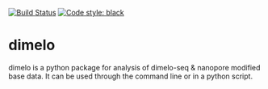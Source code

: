 [![Build Status](https://app.travis-ci.com/amaslan/dimelo.svg?token=AaSSZjhxpbVyWwW7HsfN&branch=main)](https://travis-ci.com/amaslan/dimelo)
[![Code style: black](https://img.shields.io/badge/code%20style-black-000000.svg)](https://github.com/psf/black)

# dimelo
dimelo is a python package for analysis of dimelo-seq &amp; nanopore modified base data.
It can be used through the command line or in a python script.
